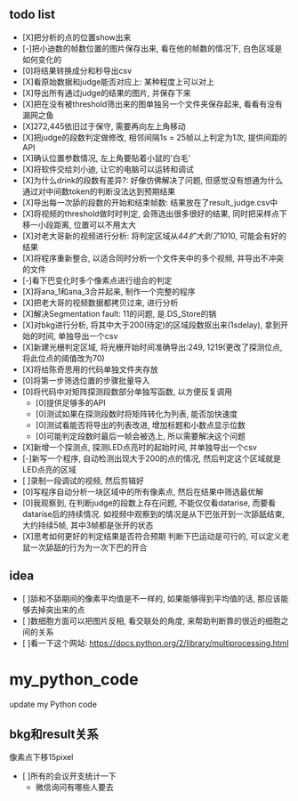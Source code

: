 ## todo list
- [X]把分析的点的位置show出来
- [-]把小迪数的帧数位置的图片保存出来, 看在他的帧数的情况下, 白色区域是如何变化的
- [0]将结果转换成分和秒导出csv
- [X]看原始数据和judge能否对应上: 某种程度上可以对上
- [X]导出所有通过judge的结果的图片, 并保存下来
- [X]把在没有被threshold筛出来的图单独另一个文件夹保存起来, 看看有没有漏网之鱼
- [X]272,445依旧过于保守, 需要再向左上角移动
- [X]把judge的段数判定做修改, 相邻间隔1s = 25帧以上判定为1次, 提供间距的API
- [X]确认位置参数情况, 左上角要贴着小鼠的'白毛'
- [X]将软件交给刘小迪, 让它的电脑可以运转和调试
- [X]为什么drink的段数有差异?: 好像仿佛解决了问题, 但感觉没有想通为什么通过对中间数token的判断没法达到预期结果
- [X]导出每一次舔的段数的开始和结束帧数: 结果放在了result_judge.csv中
- [X]将视频的threshold做时时判定, 会筛选出很多很好的结果, 同时把采样点下移一小段距离, 位置可以不用太大
- [X]对老大哥新的视频进行分析: 将判定区域从4*4扩大到了10*10, 可能会有好的结果
- [X]将程序重新整合, 以适合同时分析一个文件夹中的多个视频, 并导出不冲突的文件
- [-]看下巴变化时多个像素点进行组合的判定
- [X]将ana_1和ana_3合并起来, 制作一个完整的程序
- [X]把老大哥的视频数据都拷贝过来, 进行分析
- [X]解决Segmentation fault: 11的问题, 是.DS_Store的锅
- [X]对bkg进行分析, 将其中大于200(待定)的区域段数抠出来(1sdelay), 拿到开始的时间, 单独导出一个csv
- [X]新建光栅判定区域, 将光栅开始时间准确导出:249, 1219(更改了探测位点, 将此位点的阈值改为70)
- [X]将给陈奇思用的代码单独文件夹存放
- [0]将第一步筛选位置的步骤批量导入
- [0]将代码中对矩阵探测段数部分单独写函数, 以方便反复调用
  - [0]提供足够多的API
  - [0]测试如果在探测段数时将矩阵转化为列表, 能否加快速度
  - [0]测试看能否将导出的列表改进, 增加标题和小数点显示位数
  - [0]可能判定段数时最后一帧会被选上, 所以需要解决这个问题
- [X]新增一个探测点, 探测LED点亮时的起始时间, 并单独导出一个csv
- [-]新写一个程序, 自动检测出现大于200的点的情况, 然后判定这个区域就是LED点亮的区域
- [ ]录制一段调试的视频, 然后剪辑好
- [0]写程序自动分析一块区域中的所有像素点, 然后在结果中筛选最优解
- [0]我观察到, 在判断judge的段数上存在问题, 不能仅仅看datarise, 而要看datarise后的持续情况.  如视频中观察到的情况是从下巴张开到一次舔舐结束, 大约持续5帧, 其中3帧都是张开的状态
- [X]思考如何更好的判定结果是否符合预期
判断下巴运动是可行的, 可以定义老鼠一次舔舐的行为为一次下巴的开合

## idea
- [ ]舔和不舔期间的像素平均值是不一样的, 如果能够得到平均值的话, 那应该能够去掉突出来的点
- [ ]数细胞方面可以把图片反相, 看交联处的角度, 来帮助判断靠的很近的细胞之间的关系
- [ ]看一下这个网站: https://docs.python.org/2/library/multiprocessing.html


# my_python_code
update my Python code

## bkg和result关系
像素点下移15pixel

- [ ]所有的会议开支统计一下
  - 微信询问有哪些人要去
